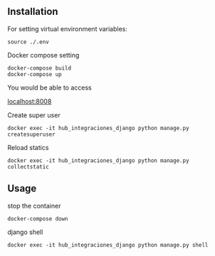 ## Installation

For setting virtual environment variables:
```
source ./.env
```
Docker compose setting

```
docker-compose build
docker-compose up
```
You would be able to access

[localhost:8008](http://localhost:8008/)

Create super user
```
docker exec -it hub_integraciones_django python manage.py createsuperuser
```
Reload statics
```
docker exec -it hub_integraciones_django python manage.py collectstatic
```

## Usage
stop the container
```
docker-compose down
```
django shell
```
docker exec -it hub_integraciones_django python manage.py shell
```
